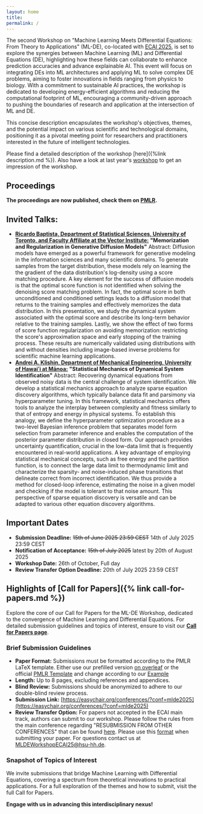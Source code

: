 ```yaml
---
layout: home
title: 
permalink: /
---
```



The second Workshop on "Machine Learning Meets Differential Equations: From Theory to Applications" (ML-DE), co-located with [ECAI 2025](https://www.ecai2025.eu/), is set to explore the synergies between Machine Learning (ML) and Differential Equations (DE), highlighting how these fields can collaborate to enhance prediction accuracies and advance explainable AI. This event will focus on integrating DEs into ML architectures and applying ML to solve complex DE problems, aiming to foster innovations in fields ranging from physics to biology. With a commitment to sustainable AI practices, the workshop is dedicated to developing energy-efficient algorithms and reducing the computational footprint of ML, encouraging a community-driven approach to pushing the boundaries of research and application at the intersection of ML and DE.

This concise description encapsulates the workshop's objectives, themes, and the potential impact on various scientific and technological domains, positioning it as a pivotal meeting point for researchers and practitioners interested in the future of intelligent technologies.

Please find a detailed description of the workshop [here]({%link description.md %}). Also have a look at last year's [workshop](https://mlde-ecai-2024.github.io) to get an impression of the workshop.
## Proceedings
**The proceedings are now published, check them on [PMLR](https://proceedings.mlr.press/v277/).**

## Invited Talks:
- **[Ricardo Baptista, Department of Statistical Sciences, University of Toronto, and Faculty Affiliate at the Vector Institute:](https://www.ricardobaptista.com/)** **"Memorization and Regularization in Generative Diffusion Models"**
  Abstract: Diffusion models have emerged as a powerful framework for generative modeling in the information sciences and many scientific domains. To generate samples from the target distribution, these models rely on learning the the gradient of the data distribution's log-density using a score matching procedure. A key element for the success of diffusion models is that the optimal score function is not identified when solving the denoising score matching problem. In fact, the optimal score in both unconditioned and conditioned settings leads to a diffusion model that returns to the training samples and effectively memorizes the data distribution. In this presentation, we study the dynamical system associated with the optimal score and describe its long-term behavior relative to the training samples. Lastly, we show the effect of two forms of score function regularization on avoiding memorization: restricting the score's approximation space and early stopping of the training process. These results are numerically validated using distributions with and without densities including image-based inverse problems for scientific machine learning applications.
- **[Andrei A. Klishin, Department of Mechanical Engineering, University of Hawaiʻi at Mānoa:](https://aklishin.science/)** **"Statistical Mechanics of Dynamical System Identification"** Abstract:
Recovering dynamical equations from observed noisy data is the central challenge of system identification. We develop a statistical mechanics approach to analyze sparse equation discovery algorithms, which typically balance data fit and parsimony via hyperparameter tuning. In this framework, statistical mechanics offers tools to analyze the interplay between complexity and fitness similarly to that of entropy and energy in physical systems. To establish this analogy, we define the hyperparameter optimization procedure as a two-level Bayesian inference problem that separates model form selection from parameter inference and enables the computation of the posterior parameter distribution in closed form. Our approach provides uncertainty quantification, crucial in the low-data limit that is frequently encountered in real-world applications. A key advantage of employing statistical mechanical concepts, such as free energy and the partition function, is to connect the large data limit to thermodynamic limit and characterize the sparsity- and noise-induced phase transitions that delineate correct from incorrect identification. We thus provide a method for closed-loop inference, estimating the noise in a given model and checking if the model is tolerant to that noise amount. This perspective of sparse equation discovery is versatile and can be adapted to various other equation discovery algorithms.

## Important Dates

- **Submission Deadline:** ~~15th of June 2025 23:59 CEST~~ 14th of July 2025 23:59 CEST 
- **Notification of Acceptance:** ~~15th of July 2025~~ latest by 20th of August 2025
- **Workshop Date:** 26th of October, Full day
- **Review Transfer Option Deadline:** 20th of July 2025 23:59 CEST


## Highlights of [Call for Papers]({% link call-for-papers.md %})

Explore the core of our Call for Papers for the ML-DE Workshop, dedicated to the convergence of Machine Learning and Differential Equations. For detailed submission guidelines and topics of interest, ensure to visit our **[Call for Papers page](/call-for-papers/)**.


### Brief Submission Guidelines

- **Paper Format:** Submissions must be formatted according to the PMLR LaTeX template. Either use our prefilled version [on overleaf](https://www.overleaf.com/read/rsnntgwcjnpg#8d4bcc) or the official [PMLR Template](https://ctan.org/tex-archive/macros/latex/contrib/jmlr) and change according to our [Example](/assets/pdf/ML_DE_ECAI2024.pdf)
- **Length:** Up to 8 pages, excluding references and appendices.
- **Blind Review:** Submissions should be anonymized to adhere to our double-blind review process.
- **Submission Link:** [https://easychair.org/conferences/?conf=mlde2025](https://easychair.org/conferences/?conf=mlde2025)
- **Review Transfer Option:** For papers not accepted in the ECAI main track, authors can submit to our workshop. Please follow the rules from the main conference regarding "RESUBMISSION FROM OTHER CONFERENCES" that can be found [here](https://ecai2025.org/call-for-papers/). Please use this [format](https://www.overleaf.com/read/rsnntgwcjnpg#8d4bcc) when submitting your paper. For questions contact us at [MLDEWorkshopECAI25@hsu-hh.de](mailto:MLDEWorkshopECAI25@hsu-hh.de). 

### Snapshot of Topics of Interest

We invite submissions that bridge Machine Learning with Differential Equations, covering a spectrum from theoretical innovations to practical applications. For a full exploration of the themes and how to submit, visit the full Call for Papers.

**Engage with us in advancing this interdisciplinary nexus!**
